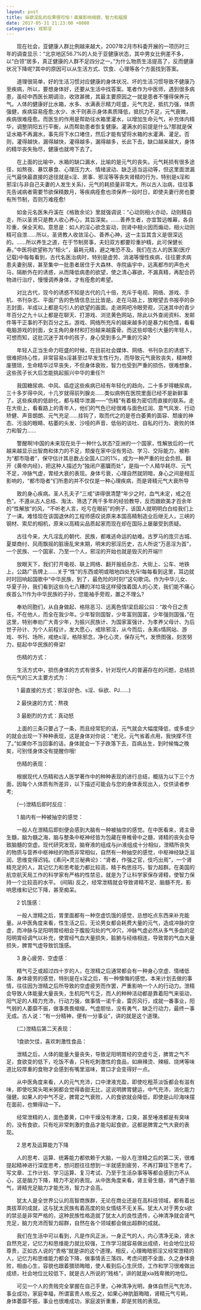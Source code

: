 ```yaml
---
layout: post
title: 纵欲淫乱的后果很可怕！直接影响相貌、智力和福报
date: 2017-05-31 21:23:00 +0800
categories: 戒邪淫
---
```


　　现在社会，亚健康人群比例越来越大，2007年2月市科委开展的一项历时三年的调查显示：“北京地区56.7%的人处于亚健康状态，其中男女比例差不多，以“白领”居多，真正健康的人群不足四分之一。”为什么物质生活提高了，反而健康状况下降呢?其中的原因可以从生活方式、饮食、心理等各个方面找到答案。
　　道理很简单，好的生活习惯对应健康的身体状况、坏的生活习惯导致不健康乃至疾病，所以，要想身体好，还要从生活中找答案。笔者作为中医师，遇到很多病患，虽经中西医长期调治，收效甚微，其最主要原因之一就是患者不懂得保养元气。人体的健康好比水箱，水多、水满表示精力旺盛，元气充足，抵抗力强，体质强健，疾病容易痊愈;水少、水干则表示身体素质降低，抵抗力不足，元气衰微，疾病很难痊愈。而医生的作用是帮助往水箱里灌水，以增加生命元气，补充体内精华，调整阴阳五行平衡，从而帮助患者恢复健康。灌满水的前提是什么?那就是保证水箱不再漏水，事先将下水口堵住，然后才能有望将水箱的水灌满、灌足。否则，灌得越快，漏得越快，灌得越多，漏得越多，长此下去，缺口越来越大，身体的精华丧失殆尽，健康也就垮下去了。
　　在上面的比喻中，水箱的缺口漏水，比喻的是元气的丧失。元气耗损有很多途径，如熬夜、暴饮暴食、心理压力大、情绪波动、缺乏适当运动等，但这里面泄漏元气最快最直接的途径就是s淫、房事、邪淫等等丧失肾精的行为，特别是s淫和邪淫(与非自己夫妻的人发生关系)，元气的耗损量非常大。所以古人治病，往往事先告诫病者需要节欲保精数月，等疾病痊愈也须保养一段时日，即使夫妻行房也要有所节制，否则万难痊愈!
　　如金元名医朱丹溪在《格致余论》里就强调说：“心动则相火亦动，动则精自走，所以圣贤只是教人收心养心，其旨深矣。……善养生者，亦宜暂远帷幕，各自珍重，保全天和。意思是：如人的淫心欲念妄动，则肾中相火因而煽动，相火动则精可自泄……所以，圣贤教人收敛淫心、善养心神，这一主旨其含义是很深远的。……所以养生之道，在于节制房事，夫妇双方都要珍重护精，此可保健长寿。”中医将欲望称为“相火”，最耗元精，避之唯恐不及。我们在古人的医案(医疗记载)中每每看到，古代名医治病时，特别是虚劳、消渴等慢性疾病，往往要求病患夫妻别居，甚至集中一批患者居住于大森林、寺院庙宇中，远离都市的声色犬马，隔断外在的诱惑，从而降低病患的欲望，使之清心寡欲，不漏真精，再配合药物进行治疗，慢慢调养身体，才有痊愈的希望。
　　对比古代，现今的诱惑不知是古代的几十倍，充斥于电视、网络、游戏、手机、书刊杂志、平面广告的色情信息比比皆是。走在马路上，放眼望去书报亭的杂志封面，半成以上都是勾引人的欲望的画面。走进网吧冷眼旁观，沉迷其中的青少年百分之九十以上都是在聊天、打游戏、浏览黄色网站，除此以外查阅资料、发邮件等干正事的不到百分之五。游戏、网络所充斥的越来越多的是暴力和色情，看看电脑游戏的封面，女主角的身材和打扮越来越露骨。而这些却吸引大量的年轻人，可想而知，这批沉迷于其中的孩子，身心受到多么严重的污染?
　　年轻人正当生命力旺盛的时候，在目前社会媒体、网络、书刊杂志的诱惑下，很难把持心性，非常容易s淫甚至过早发生性行为，而导致元气衰败丧失，精神颓废猥琐，生命精华过早丧失，不但身体衰败，智力也受到严重的损伤，很难想象，这些孩子长大后怎能挑起振兴中华的重任?!
　　我国糖尿病、中风、癌症这些疾病已经有年轻化的趋向，二十多岁得糖尿病，三十多岁得中风，十几岁就得前列腺炎……类似病例在医院里面已经不是新鲜事了。这些疾病的低龄化，都与精华泄漏——“伤精”有着极为密切而直接的联系。走在大街上，看看路上的青年人，他们的气色已经很难与面色红润、意气风发、行动矫健、声音朗朗、元气充足……挂钩了，取而代之的是苍白萎黄的面容、颓废的神态、污浊的眼睛、枯萎的头发、沙哑的声音、低俗的谈吐、自私的行为、衰败的体力和智力……
　　警醒啊!中国的未来现在处于一种什么状态?亚洲的一个国家，性解放后的一代越来越显示出智商和体力的不足，颓废在家中没有劳动、学习、交际能力，被称为“都市隐者”，保守估计其总数占全国人口的1%，成为一种严重的社会负担。翻开《黄帝内经》，把这种人描述为“独闭户塞牖而处”，是指一个人精华耗尽、元气不足，冲脉气虚，胃经大衰的表现。身体亏衰，心理自然就阴暗，身心之间是相互影响的，“都市隐者”们所患的并不仅仅是一种心理疾病，而是肾精元气大衰所导
　　致的身心疾病。圣人孔夫子“三戒”讲得很清楚“年少之时，血气未定，戒之在色”。不遵从古人总结、淘汰、筛选了两千多年的经验教导，反而跟欧美才百余年的“性解放”的风，“不听老人言，吃亏在眼前”的例子，该国人就明明白白给我们上了一课。难怪现在该国退休的工程师感叹说原来本国高精制造业后继无人，三峡的钢材、索尼的相机，原来以高精尖品质起家而现在却在国际上屡屡受到质疑。
　　古往今来，大凡淫乱的朝代、民族，都难逃命运的劫难。古罗马的庞贝古城、夏桀商纣、风雨飘摇的脏唐乱宋末期，明末的邪淫历史，古人所说“万恶淫为首”，一个民族、一个国家、乃至一个人，邪淫的开始也就是毁灭的开端!!!
　　放眼天下，我们打开电视、联上网络、翻开报纸杂志、大街上、公车、地铁上，公路广告牌上……关于“性”的东西或明或暗地四处充斥!每每看到这里，耳边就时时回响起国歌中“中华民族，到了，最危险的时刻!”这句歌词。作为中华儿女、华夏子孙，我们看到这些乌七八糟的洋垃圾这样侵蚀着国人的心灵，我们能不痛心疾首么?!作为中华民族的子孙，您能袖手旁观，置之不理么?
　　奉劝同胞们，从自身做起、格除恶习、远离色情!梁启超公曰：“故今日之责任，不在他人，而全在我少年。少年智则国智，少年富则国富，少年强则国强，”在这里，特别奉劝广大青少年，为振兴民族计、为国家富强计、为孝养父母计、为后世子孙计、为个人前程计，发大愿心，戒除邪淫，从今而后，永离s情网站、游戏、书刊、场所，戒绝s淫，格除邪念，净化心灵，保存元气，发愤图强，刻苦努力，挺起中华民族的脊梁!
　　伤精的方式：
　　生活方式中，损伤身体的方式有很多，针对现代人的普遍存在的问题，总结损伤元气的三大主要方式为：
　　1 最直接的方式：邪淫(好色、s淫、纵欲、PJ……)
　　2 最快速的方式：熬夜
　　3 最剧烈的方式：真动怒
　　上面的三条只要占了一条，而且经常犯的话，元气就会大幅度降低，或多或少的就会出现一下种种表现，这是身体对你说：“老兄，元气省着点用，我快撑不住了。”如果你不当回事的话，身体就会一下子跌落下去，百病丛生，到时候悔之晚矣，可别怪身体没有提醒你哦!
　　伤精的表现：
　　根据现代人伤精和古人医学著作中的种种表现的进行总结，概括为以下三个方面，因每个人体质有所差异，以下描述可能会与您的身体表现出入，仅供读者参考;
　　(一)泄精后即时反应：
　　1 脑内有一种被抽空的感觉：
　　一般人在泄精后即刻便会感到大脑有一种被抽空的感觉。在中医看来，肾主骨生髓，脑为髓之海，脑与整条中枢神经皆为包藏在脊椎骨中之髓，肾精的丧失会导致脑髓的空虚。现代研究发现，脑脊液的组成与jin液组成十分相似，泄精所丧失的物质与营养中枢神经的物质非常相似，自然有一种抽空的感觉，中枢神经缺乏滋润，思维变得迟钝。《素问•灵兰秘典论》：“肾者，作强之官，伎巧出焉”，一个肾精充足的人，其记忆力和思考能力都比较高，精于构思技巧，智力超群。在美国的航空航天局工作的科学家有严格的性禁忌，就是为了让科学家保存肾精，使智力保持一个比较高的水平。 (间隔) 反之，经常泄精就会导致肾精不足、脑髓不充，影响思维和记忆下降，甚至痴呆。
　　2 饥饿感：
　　一般人泄精之后，胃里面都有一种空虚饥饿的感觉，总想吃点东西来补充能量。从中医角度来看，性生活之后，无论男女都会耗费大量的元气，造成冲脉的空虚，而冲脉与足阳明胃经相会于腹股沟处的气冲穴，冲脉气虚必然从多气多血的足阳明胃经调气以补充，使胃经气血大量损失，脏腑与经络相连，导致胃的气血大量损失，脾胃气虚导致饥饿感。
　　3 身心疲劳、空虚感：
　　精气亏乏或超过四十岁的人，在泄精之后通常都会有一种身心空虚、情绪低落、身体疲劳的感觉，特别是在s淫之后，有一种懊悔的感觉。本来计划去做的事情，往往因为泄精之后所导致的空虚疲劳而作罢，严重影响一个人的行动力。泄精会导致人体能量大量丧失，生机阳气亏乏，而人的种种活动都是靠着阳气来驱动，阳气足的人精力充沛，行动力强，做事情一诺千金，雷厉风行，成就一番事业，阳气弱的人萎靡不振，做事畏畏缩缩，气虚胆怯，没有勇气，缺乏行动力，最终一事无成。古人说：“有一分精神，便有一分事业”，讲的就是这个道理。
　　(二)泄精后第二天表现：
　　1食欲欠佳，喜欢刺激性食品：
　　泄精之后，人体的能量大量丧失，导致足阳明胃经的空虚亏乏，脾胃之气不足，食欲变的低下，吃饭不香，只有吃刺激性的食品，如麻辣烫、辣椒、烧烤等味道比较厚重的食物才会感到有嘴里滋味，胃口才会变得好一点。
　　从中医角度来看，人的元气充沛，口中津液充盈，即使吃粗茶淡饭都会有滋有味，即使吃窝头喝米粥都会觉得香甜无比，这说明脾胃健运，中气充沛，消化能力强健。如果人的中气不足，脾胃之气衰败，人的食欲就会降低，即使是山珍海味摆在面前，也懒得动一下。
　　经常泄精的人，面色萎黄，口中干燥没有津液，口臭，甚至唾液都是有臭味的，没有食欲，只有吃非常刺激的食品才能勾起食欲，这都是脾胃之气大衰的表现。
　　2 思考及运算能力下降
　　人的思考、运算、统筹能力都依赖于大脑，一般人在泄精之后的第二天，很难提起精神进行深度思考，想问题往往想到一半就感到疲劳，不再打算往下思考了。写文章、工作计划、学习运算、复习考试、乃至于生活杂事等等都会感到力不从心，这是脑力下降，精力不足的表现。从中医角度来看，肾主骨生髓，肾气通于脑气，肾精充足脑力才能充沛，智力才会高。
　　犹太人是全世界公认的高智商族群，无论在商业还是在高科技领域，都有着出类拔萃的成就，这与犹太民族有着高度的处女情结不无关系。犹太人对于男女s欲的禁忌是非常严格的，这种民族性格造就了犹太人的良性遗传，心神清净就会肾气充足，脑力充沛而智力超群，自然在各个领域都会做出超群的成就。
　　我们在生活中可以看到，凡是作风正派，一身正气的人，内心清净无染，肾水自然充足，记忆力和思维能力就比较强，工作学习就容易做出成绩，社会地位比较尊贵，正如古人说的“贵格”就是讲的这个道理。相反，心理晦暗邪淫又经常泄精的人，记忆力和思维能力都会下降，做事情丢三落四，考虑问题不全面，久之身体衰败，相由心生，容貌也跟着猥琐晦暗，使人看到后心生厌烦，工作和学习很难做出成绩，社会地位比较低下，就是古人所说的“贱格”，讲的就是xia贱卑微的地位。
　　可见一个人的贵贱完全掌握在自己手里，心神清净光明，身体自然元气充沛，事业成功，家庭幸福，所谓富贵人格;反之，如果心神肮脏晦暗，肾精元气亏耗，身体萎靡不振，事业也很难成功，家庭波折重重，即是贫贱的表现。